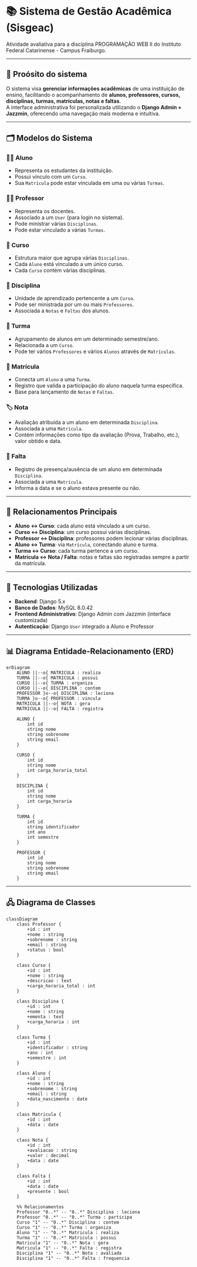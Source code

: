 # 📚 Sistema de Gestão Acadêmica (Sisgeac)

Atividade avaliativa para a disciplina PROGRAMAÇÃO WEB II do Instituto Federal Catarinense - Campus Fraiburgo.

---

## 🎯 Proósito do sistema

O sistema visa **gerenciar informações acadêmicas** de uma instituição de ensino, facilitando o acompanhamento de **alunos, professores, cursos, disciplinas, turmas, matrículas, notas e faltas**.  
A interface administrativa foi personalizada utilizando o **Django Admin + Jazzmin**, oferecendo uma navegação mais moderna e intuitiva.

---

## 🗂️ Modelos do Sistema

### 👨‍🎓 Aluno

- Representa os estudantes da instituição.
- Possui vínculo com um `Curso`.
- Sua `Matrícula` pode estar vinculada em uma ou várias `Turmas`.

### 👨‍🏫 Professor

- Representa os docentes.
- Associado a um `User` (para login no sistema).
- Pode ministrar várias `Disciplinas`.
- Pode estar vinculado a várias `Turmas`.

### 📖 Curso

- Estrutura maior que agrupa várias `Disciplinas`.
- Cada `Aluno` está vinculado a um único curso.
- Cada `Curso` contém várias disciplinas.

### 📘 Disciplina

- Unidade de aprendizado pertencente a um `Curso`.
- Pode ser ministrada por um ou mais `Professores`.
- Associada a `Notas` e `Faltas` dos alunos.

### 👥 Turma

- Agrupamento de alunos em um determinado semestre/ano.
- Relacionada a um `Curso`.
- Pode ter vários `Professores` e vários `Alunos` através de `Matrículas`.

### 📝 Matrícula

- Conecta um `Aluno` a uma `Turma`.
- Registro que valida a participação do aluno naquela turma específica.
- Base para lançamento de `Notas` e `Faltas`.

### 🏷️ Nota

- Avaliação atribuída a um aluno em determinada `Disciplina`.
- Associada a uma `Matrícula`.
- Contém informações como tipo da avaliação (Prova, Trabalho, etc.), valor obtido e data.

### 📅 Falta

- Registro de presença/ausência de um aluno em determinada `Disciplina`.
- Associada a uma `Matrícula`.
- Informa a data e se o aluno estava presente ou não.

---

## 🔗 Relacionamentos Principais

- **Aluno ↔ Curso**: cada aluno está vinculado a um curso.  
- **Curso ↔ Disciplina**: um curso possui várias disciplinas.  
- **Professor ↔ Disciplina**: professores podem lecionar várias disciplinas.  
- **Aluno ↔ Turma**: via `Matrícula`, conectando aluno e turma.  
- **Turma ↔ Curso**: cada turma pertence a um curso.  
- **Matrícula ↔ Nota / Falta**: notas e faltas são registradas sempre a partir da matrícula.  

---

## 🚀 Tecnologias Utilizadas

- **Backend**: Django 5.x  
- **Banco de Dados**: MySQL 8.0.42
- **Frontend Administrativo**: Django Admin com Jazzmin (interface customizada)  
- **Autenticação**: Django `User` integrado a Aluno e Professor  

---

## 📊 Diagrama Entidade-Relacionamento (ERD)

```mermaid
erDiagram
    ALUNO ||--o{ MATRICULA : realiza
    TURMA ||--o{ MATRICULA : possui
    CURSO ||--o{ TURMA : organiza
    CURSO ||--o{ DISCIPLINA : contem
    PROFESSOR }o--o{ DISCIPLINA : leciona
    TURMA }o--o{ PROFESSOR : vincula
    MATRICULA ||--o{ NOTA : gera
    MATRICULA ||--o{ FALTA : registra

    ALUNO {
        int id
        string nome
        string sobrenome
        string email
    }

    CURSO {
        int id
        string nome
        int carga_horaria_total
    }

    DISCIPLINA {
        int id
        string nome
        int carga_horaria
    }

    TURMA {
        int id
        string identificador
        int ano
        int semestre
    }

    PROFESSOR {
        int id
        string nome
        string sobrenome
        string email
    }

```

---

## 🖧 Diagrama de Classes

```mermaid
classDiagram
    class Professor {
        +id : int
        +nome : string
        +sobrenome : string
        +email : string
        +status : bool
    }

    class Curso {
        +id : int
        +nome : string
        +descricao : text
        +carga_horaria_total : int
    }

    class Disciplina {
        +id : int
        +nome : string
        +ementa : text
        +carga_horaria : int
    }

    class Turma {
        +id : int
        +identificador : string
        +ano : int
        +semestre : int
    }

    class Aluno {
        +id : int
        +nome : string
        +sobrenome : string
        +email : string
        +data_nascimento : date
    }

    class Matricula {
        +id : int
        +data : date
    }

    class Nota {
        +id : int
        +avaliacao : string
        +valor : decimal
        +data : date
    }

    class Falta {
        +id : int
        +data : date
        +presente : bool
    }

    %% Relacionamentos
    Professor "0..*" -- "0..*" Disciplina : leciona
    Professor "0..*" -- "0..*" Turma : participa
    Curso "1" -- "0..*" Disciplina : contem
    Curso "1" -- "0..*" Turma : organiza
    Aluno "1" -- "0..*" Matricula : realiza
    Turma "1" -- "0..*" Matricula : possui
    Matricula "1" -- "0..*" Nota : gera
    Matricula "1" -- "0..*" Falta : registra
    Disciplina "1" -- "0..*" Nota : avaliada
    Disciplina "1" -- "0..*" Falta : frequencia
